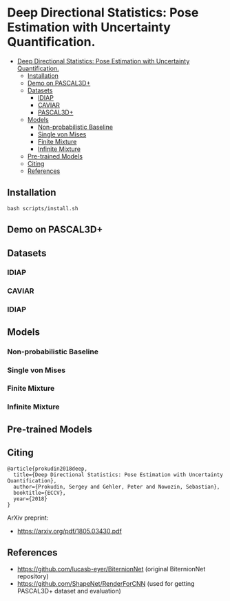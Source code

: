 # Deep Directional Statistics: Pose Estimation with Uncertainty Quantification.


 * [Deep Directional Statistics: Pose Estimation with Uncertainty Quantification.](#deep-direct-stat)
    * [Installation](#installation)
    * [Demo on PASCAL3D+](#demo)
    * [Datasets](#datasets)
        * [IDIAP](#idiap)
        * [CAVIAR](#caviar)
        * [PASCAL3D+](#pascal3d)
    * [Models](#models)
        * [Non-probabilistic Baseline](#non-prob)
        * [Single von Mises](#single_vm)
        * [Finite Mixture](#finite_mix)
        * [Infinite Mixture](#infinite_mix)
    * [Pre-trained Models](#pretrained)
    * [Citing](#citing)
    * [References](#refs)

## Installation  

```
bash scripts/install.sh
```

## Demo on PASCAL3D+

## Datasets

### IDIAP
### CAVIAR
### IDIAP

## Models

### Non-probabilistic Baseline
### Single von Mises
### Finite Mixture
### Infinite Mixture

## Pre-trained Models

## Citing

```
@article{prokudin2018deep,
  title={Deep Directional Statistics: Pose Estimation with Uncertainty Quantification},
  author={Prokudin, Sergey and Gehler, Peter and Nowozin, Sebastian},
  booktitle={ECCV},
  year={2018}
}
```

ArXiv preprint:

 - https://arxiv.org/pdf/1805.03430.pdf

## References 

 - https://github.com/lucasb-eyer/BiternionNet (original BiternionNet repository)
 - https://github.com/ShapeNet/RenderForCNN (used for getting PASCAL3D+ dataset and evaluation)



